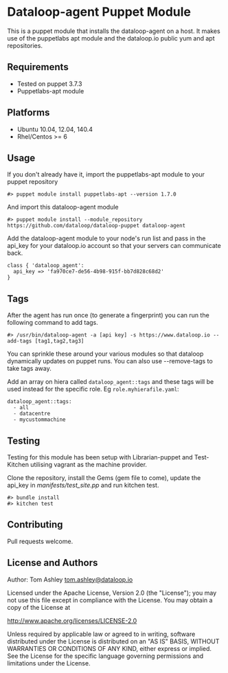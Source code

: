 Dataloop-agent Puppet Module
============================
This is a puppet module that installs the dataloop-agent on a host. It makes use of the puppetlabs apt module and the dataloop.io public yum and apt repositories.

Requirements
------------
* Tested on puppet 3.7.3
* Puppetlabs-apt module

Platforms
---------
* Ubuntu 10.04, 12.04, 140.4
* Rhel/Centos >= 6

Usage
-----
If you don't already have it, import the puppetlabs-apt module to your puppet repository

`#> puppet module install puppetlabs-apt --version 1.7.0`

And import this dataloop-agent module

`#> puppet module install --module_repository https://github.com/dataloop/dataloop-puppet dataloop-agent`

Add the dataloop-agent module to your node's run list and pass in the api_key for your dataloop.io account so that your servers can communicate back.

```
class { 'dataloop_agent': 
  api_key => 'fa970ce7-de56-4b98-915f-bb7d828c68d2'
}
```

Tags
---
After the agent has run once (to generate a fingerprint) you can run the following command to add tags.

```
#> /usr/bin/dataloop-agent -a [api key] -s https://www.dataloop.io --add-tags [tag1,tag2,tag3]
```

You can sprinkle these around your various modules so that dataloop dynamically updates on puppet runs. You can also use --remove-tags to take tags away.

Add an array on hiera called `dataloop_agent::tags` and these tags will be used instead for the specific role.
Eg `role.myhierafile.yaml`:
```
dataloop_agent::tags:
  - all
  - datacentre
  - mycustommachine
```


Testing
-------
Testing for this module has been setup with Librarian-puppet and Test-Kitchen utilising vagrant as the machine provider.

Clone the repository, install the Gems (gem file to come), update the api_key in _manifests/test_site.pp_ and run kitchen test.

```
#> bundle install
#> kitchen test
```

Contributing
------------
Pull requests welcome.

License and Authors
-------------------
Author: Tom Ashley <tom.ashley@dataloop.io>

Licensed under the Apache License, Version 2.0 (the "License"); you may not use this file except in compliance with the License. You may obtain a copy of the License at

http://www.apache.org/licenses/LICENSE-2.0

Unless required by applicable law or agreed to in writing, software distributed under the License is distributed on an "AS IS" BASIS, WITHOUT WARRANTIES OR CONDITIONS OF ANY KIND, either express or implied. See the License for the specific language governing permissions and limitations under the License.
